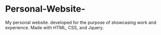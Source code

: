 # Personal-Website-
My personal website. developed for the purpose of showcasing work and experience. Made with HTML, CSS, and Jquery. 

